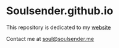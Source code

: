 # Soulsender.github.io

This repository is dedicated to my [website](https://soulsender.github.io)

Contact me at soul@soulsender.me
